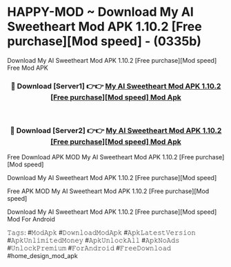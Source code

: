 # HAPPY-MOD ~ Download My AI Sweetheart Mod APK 1.10.2 [Free purchase][Mod speed] - (0335b)
Download My AI Sweetheart Mod APK 1.10.2 [Free purchase][Mod speed] Free Mod APK

<div align="center">
<h3>🔴 Download [Server1] 👉👉 <a href="https://apk-comot.site?title=My_AI_Sweetheart_Mod_APK_1.10.2_[Free_purchase][Mod_speed]">My AI Sweetheart Mod APK 1.10.2 [Free purchase][Mod speed] Mod Apk</a></h3><br>

<h3>🔴 Download [Server2] 👉👉 <a href="https://apk-comot.site?title=My_AI_Sweetheart_Mod_APK_1.10.2_[Free_purchase][Mod_speed]">My AI Sweetheart Mod APK 1.10.2 [Free purchase][Mod speed] Mod Apk</a></h3>
</div>


Free Download APK MOD My AI Sweetheart Mod APK 1.10.2 [Free purchase][Mod speed]

Download My AI Sweetheart Mod APK 1.10.2 [Free purchase][Mod speed] 

Free APK MOD My AI Sweetheart Mod APK 1.10.2 [Free purchase][Mod speed] 

Download My AI Sweetheart Mod APK 1.10.2 [Free purchase][Mod speed] Mod For Android

𝚃𝚊𝚐𝚜: #𝙼𝚘𝚍𝙰𝚙𝚔 #𝙳𝚘𝚠𝚗𝚕𝚘𝚊𝚍𝙼𝚘𝚍𝙰𝚙𝚔 #𝙰𝚙𝚔𝙻𝚊𝚝𝚎𝚜𝚝𝚅𝚎𝚛𝚜𝚒𝚘𝚗 #𝙰𝚙𝚔𝚄𝚗𝚕𝚒𝚖𝚒𝚝𝚎𝚍𝙼𝚘𝚗𝚎𝚢 #𝙰𝚙𝚔𝚄𝚗𝚕𝚘𝚌𝚔𝙰𝚕𝚕 #𝙰𝚙𝚔𝙽𝚘𝙰𝚍𝚜 #𝚄𝚗𝚕𝚘𝚌𝚔𝙿𝚛𝚎𝚖𝚒𝚞𝚖 #𝙵𝚘𝚛𝙰𝚗𝚍𝚛𝚘𝚒𝚍 #𝙵𝚛𝚎𝚎𝙳𝚘𝚠𝚗𝚕𝚘𝚊𝚍 #home_design_mod_apk